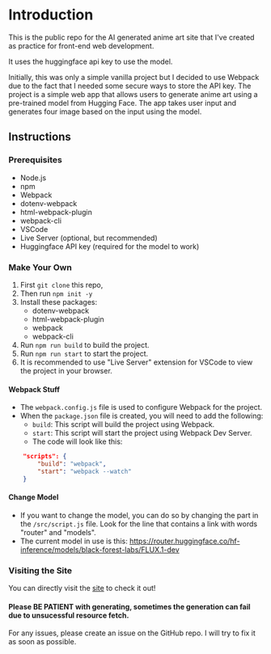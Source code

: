 # Introduction

This is the public repo for the AI generated anime art site that I've created as practice for front-end web development.

It uses the huggingface api key to use the model.

Initially, this was only a simple vanilla project but I decided to use Webpack due to the fact that I needed some secure ways to store the API key.
The project is a simple web app that allows users to generate anime art using a pre-trained model from Hugging Face. The app takes user input and generates four image based on the input using the model.

## Instructions

### Prerequisites
- Node.js
- npm
- Webpack
- dotenv-webpack
- html-webpack-plugin
- webpack-cli
- VSCode
- Live Server (optional, but recommended)
- Huggingface API key (required for the model to work)

### Make Your Own

1. First `git clone` this repo,
2. Then run `npm init -y`
3. Install these packages:
    - dotenv-webpack
    - html-webpack-plugin
    - webpack
    - webpack-cli
4. Run `npm run build` to build the project.
5. Run `npm run start` to start the project.
6. It is recommended to use "Live Server" extension for VSCode to view the project in your browser.

#### Webpack Stuff
- The `webpack.config.js` file is used to configure Webpack for the project.
- When the `package.json` file is created, you will need to add the following:
    - `build`: This script will build the project using Webpack.
    - `start`: This script will start the project using Webpack Dev Server.
    - The code will look like this:
```json
    "scripts": {
        "build": "webpack",
        "start": "webpack --watch"
    }
```

#### Change Model
- If you want to change the model, you can do so by changing the part in the `/src/script.js` file. Look for the line that contains a link with words "router" and "models".
- The current model in use is this:
https://router.huggingface.co/hf-inference/models/black-forest-labs/FLUX.1-dev



### Visiting the Site

You can directly visit the [site](https://huzbi-animeartai.vercel.app/) to check it out!

#### Please BE PATIENT with generating, sometimes the generation can fail due to unsucessful resource fetch.

For any issues, please create an issue on the GitHub repo. I will try to fix it as soon as possible.